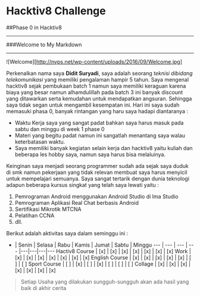 # Hacktiv8 Challenge
##Phase 0 in Hacktiv8
___
###Welcome to My Markdown
***
![Welcome][http://nvps.net/wp-content/uploads/2016/09/Welcome.jpg]

Perkenalkan nama saya **Didit Suryadi**, saya adalah seorang _teknisi dibidang telekomunikasi_ yang memiliki pengalaman hampir 5 tahun. Saya mengenal hacktiv8 sejak pembukaan batch 1 namun saya memiliki keraguan karena biaya yang besar namun alhamdulillah pada batch 3 ini banyak discount yang ditawarkan serta kemudahan untuk mendapatkan angsuran. Sehingga saya tidak segan untuk mengambil kesempatan ini. Hari ini saya sudah memasuki phasa 0, banyak rintangan yang haru saya hadapi diantaranya :

- Waktu Kerja saya yang sangat padat bahkan saya harus masuk pada sabtu dan minggu di week 1 phase 0
- Materi yang begitu padat namun ini sangatlah menantang saya walau keterbatasan waktu.
- Saya memiliki banyak kegiatan selain kerja dan hacktiv8 yaitu kuliah dan beberapa les hobby saya, namun saya harus bisa melaluinya.

Keinginan saya menjadi seorang programmer sudah ada sejak saya duduk di smk namun pekerjaan yang tidak relevan membuat saya harus menyicil untuk mempelajari semuanya. Saya sangat tertarik dengan dunia teknologi adapun beberapa kursus singkat yang telah saya lewati yaitu :

1. Pemrograman Android menggunakan Android Studio di Ima Studio
2. Pemrograman Aplikasi Real Chat berbasis Android
3. Sertifikasi Mikrotik MTCNA
4. Pelatihan CCNA
5. dll.

Berikut adalah aktivitas saya dalam seminggu ini :

 -  | Senin | Selasa | Rabu | Kamis | Jumat | Sabtu | Minggu
--- | ---   | ---    | ---  |---|---|---|--- 
Hactiv8 Course | [x] | [x] | [x] | [x] | [x] | [x] | [x]
Work | [x] | [x] | [x] | [x] | [x] | [x] | [x]
English Course | [x] | [x] | [x] | [x] | [x] | [ ] | [ ]
Sport Course | [ ] | [x] | [ ] | [x] | [ ] | [ ] | [ ]
Collage | [x] | [x] | [x] | [x] | [x] | [x] | [x]

> Setiap Usaha yang dilakukan sungguh-sungguh akan ada hasil yang baik di akhir cerita

